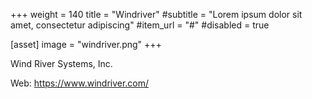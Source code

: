 +++
weight = 140
title = "Windriver"
#subtitle = "Lorem ipsum dolor sit amet, consectetur adipiscing"
#item_url = "#"
#disabled = true

[asset]
  image = "windriver.png"
+++

Wind River Systems, Inc.

Web: https://www.windriver.com/
